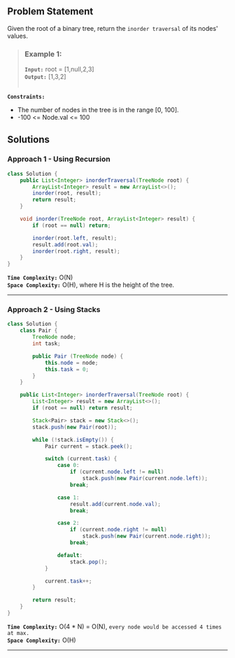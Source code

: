## Problem Statement
Given the root of a binary tree, return the `inorder traversal` of its nodes' values.

> ### Example 1:
> **`Input:`** root = [1,null,2,3] <br>
> **`Output:`** [1,3,2] <br><br>

**`Constraints:`**
- The number of nodes in the tree is in the range [0, 100].
- -100 <= Node.val <= 100

## Solutions
### Approach 1 - Using Recursion

```java
class Solution {
    public List<Integer> inorderTraversal(TreeNode root) {
        ArrayList<Integer> result = new ArrayList<>();
        inorder(root, result);
        return result;
    }

    void inorder(TreeNode root, ArrayList<Integer> result) {
        if (root == null) return;

        inorder(root.left, result);
        result.add(root.val);
        inorder(root.right, result);
    }
}
```

**`Time Complexity:`** O(N) <br>
**`Space Complexity:`** O(H), where H is the height of the tree.

---
### Approach 2 - Using Stacks

```java
class Solution {
    class Pair {
        TreeNode node;
        int task;

        public Pair (TreeNode node) {
            this.node = node;
            this.task = 0;
        }
    }

    public List<Integer> inorderTraversal(TreeNode root) {
        List<Integer> result = new ArrayList<>();
        if (root == null) return result;

        Stack<Pair> stack = new Stack<>();
        stack.push(new Pair(root));

        while (!stack.isEmpty()) {
            Pair current = stack.peek();

            switch (current.task) {
                case 0:
                    if (current.node.left != null)
                        stack.push(new Pair(current.node.left));
                    break;

                case 1:
                    result.add(current.node.val);
                    break;

                case 2:
                    if (current.node.right != null)
                        stack.push(new Pair(current.node.right));
                    break;

                default:
                    stack.pop();
            }

            current.task++;
        }

        return result;
    }
}
```

**`Time Complexity:`** O(4 * N) = O(N), `every node would be accessed 4 times at max.` <br>
**`Space Complexity:`** O(H)

---